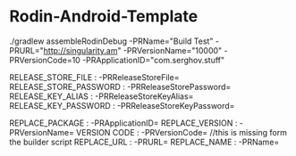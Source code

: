 # Rodin-Android-Template

./gradlew assembleRodinDebug -PRName="Build Test" -PRURL="http://singularity.am" -PRVersionName="10000" -PRVersionCode=10 -PRApplicationID="com.serghov.stuff"

RELEASE_STORE_FILE : -PRReleaseStoreFile=
RELEASE_STORE_PASSWORD : -PRReleaseStorePassword=
RELEASE_KEY_ALIAS : -PRReleaseStoreKeyAlias=
RELEASE_KEY_PASSWORD : -PRReleaseStoreKeyPassword=

REPLACE_PACKAGE : -PRApplicationID=
REPLACE_VERSION : -PRVersionName=
VERSION CODE : -PRVersionCode= //this is missing form the builder script
REPLACE_URL : -PRURL=
REPLACE_NAME : -PRName=

